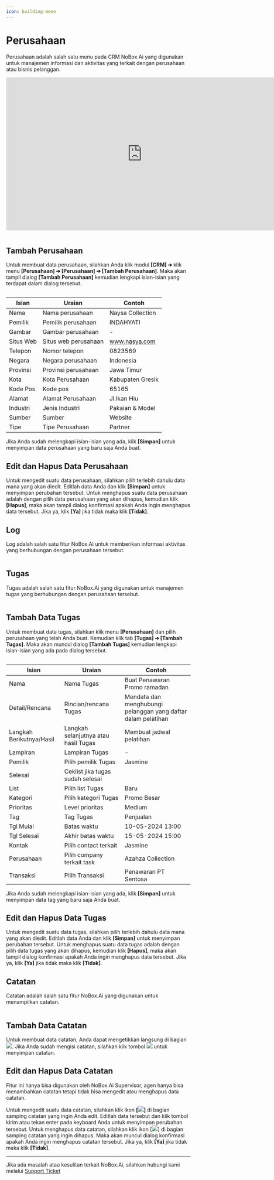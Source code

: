 ```yaml
---
icon: building-memo
---
```


# Perusahaan

Perusahaan adalah salah satu menu pada CRM NoBox.Ai yang digunakan untuk manajemen informasi dan aktivitas yang terkait dengan perusahaan atau bisnis pelanggan.

<iframe width="742" height="418" src="https://www.youtube.com/embed/ike07JFtXtc" title="Pengenalan Tampilan NoBox" frameborder="0" allow="accelerometer; autoplay; clipboard-write; encrypted-media; gyroscope; picture-in-picture; web-share" referrerpolicy="strict-origin-when-cross-origin" allowfullscreen></iframe>

<figure><img src="../../.gitbook/assets/PerusahaanTampilan.PNG" alt=""><figcaption></figcaption></figure>

## **Tambah Perusahaan**

Untuk membuat data perusahaan, silahkan Anda klik modul **\[CRM] ➔** klik menu **\[Perusahaan] ➔ \[Perusahaan] ➔ \[Tambah Perusahaan]**. Maka akan tampil dialog **\[Tambah Perusahaan]** kemudian lengkapi isian-isian yang terdapat dalam dialog tersebut.

<figure><img src="../../.gitbook/assets/PerusahaanTambah.PNG" alt=""><figcaption></figcaption></figure>

| Isian     | Uraian               | Contoh           |
| --------- | -------------------- | ---------------- |
| Nama      | Nama perusahaan      | Naysa Collection |
| Pemilik   | Pemilik perusahaan   | INDAHYATI        |
| Gambar    | Gambar perusahaan    | -                |
| Situs Web | Situs web perusahaan | www.nasya.com    |
| Telepon   | Nomor telepon        | 0823569          |
| Negara    | Negara perusahaan    | Indonesia        |
| Provinsi  | Provinsi perusahaan  | Jawa Timur       |
| Kota      | Kota Perusahaan      | Kabupaten Gresik |
| Kode Pos  | Kode pos             | 65165            |
| Alamat    | Alamat Perusahaan    | Jl.Ikan Hiu      |
| Industri  | Jenis Industri       | Pakaian & Model  |
| Sumber    | Sumber               | Website          |
| Tipe      | Tipe Perusahaan      | Partner          |

Jika Anda sudah melengkapi isian-isian yang ada, klik **\[Simpan]** untuk menyimpan data perusahaan yang baru saja Anda buat.

## **Edit dan Hapus Data Perusahaan**

Untuk mengedit suatu data perusahaan, silahkan pilih terlebih dahulu data mana yang akan diedit. Editlah data Anda dan klik **\[Simpan]** untuk menyimpan perubahan tersebut. Untuk menghapus suatu data perusahaan adalah dengan pilih data perusahaan yang akan dihapus, kemudian klik **\[Hapus]**, maka akan tampil dialog konfirmasi apakah Anda ingin menghapus data tersebut. Jika ya, klik **\[Ya]** jika tidak maka klik **\[Tidak]**.

## Log

Log adalah salah satu fitur NoBox.Ai untuk memberikan informasi aktivitas yang berhubungan dengan perusahaan tersebut.

<figure><img src="../../.gitbook/assets/Perusahaan Log.png" alt=""><figcaption></figcaption></figure>

## **Tugas**

Tugas adalah salah satu fitur NoBox.Ai yang digunakan untuk manajemen tugas yang berhubungan dengan perusahaan tersebut.

<figure><img src="../../.gitbook/assets/Perusahaan Tugas.png" alt=""><figcaption></figcaption></figure>

## **Tambah Data Tugas**

Untuk membuat data tugas, silahkan klik menu **\[Perusahaan]** dan pilih perusahaan yang telah Anda buat. Kemudian klik tab **\[Tugas] ➔ \[Tambah Tugas]**. Maka akan muncul dialog **\[Tambah Tugas]** kemudian lengkapi isian-isian yang ada pada dialog tersebut.

<figure><img src="../../.gitbook/assets/Perusahaan Tambah Tugas.png" alt=""><figcaption></figcaption></figure>

| Isian                    | Uraian                               | Contoh                                                        |
| ------------------------ | ------------------------------------ | ------------------------------------------------------------- |
| Nama                     | Nama Tugas                           | Buat Penawaran Promo ramadan                                  |
| Detail/Rencana           | Rincian/rencana Tugas                | Mendata dan menghubungi pelanggan yang daftar dalam pelatihan |
| Langkah Berikutnya/Hasil | Langkah selanjutnya atau hasil Tugas | Membuat jadwal pelatihan                                      |
| Lampiran                 | Lampiran Tugas                       | -                                                             |
| Pemilik                  | Pilih pemilik Tugas                  | Jasmine                                                       |
| Selesai                  | Ceklist jika tugas sudah selesai     |                                                               |
| List                     | Pilih list Tugas                     | Baru                                                          |
| Kategori                 | Pilih kategori Tugas                 | Promo Besar                                                   |
| Prioritas                | Level prioritas                      | Medium                                                        |
| Tag                      | Tag Tugas                            | Penjualan                                                     |
| Tgl Mulai                | Batas waktu                          | 10-05-2024 13:00                                              |
| Tgl Selesai              | Akhir batas waktu                    | 15-05-2024 15:00                                              |
| Kontak                   | Pilih contact terkait                | Jasmine                                                       |
| Perusahaan               | Pilih company terkait task           | Azahza Collection                                             |
| Transaksi                | Pilih Transaksi                      | Penawaran PT Sentosa                                          |

Jika Anda sudah melengkapi isian-isian yang ada, klik **\[Simpan]** untuk menyimpan data tag yang baru saja Anda buat.

## **Edit dan Hapus Data Tugas**

Untuk mengedit suatu data tugas, silahkan pilih terlebih dahulu data mana yang akan diedit. Editlah data Anda dan klik **\[Simpan]** untuk menyimpan perubahan tersebut. Untuk menghapus suatu data tugas adalah dengan pilih data tugas yang akan dihapus, kemudian klik **\[Hapus]**, maka akan tampil dialog konfirmasi apakah Anda ingin menghapus data tersebut. Jika ya, klik **\[Ya]** jika tidak maka klik **\[Tidak]**.

## Catatan

Catatan adalah salah satu fitur NoBox.Ai yang digunakan untuk menampilkan catatan.

<figure><img src="../../.gitbook/assets/Perusahaan Catatan.png" alt=""><figcaption></figcaption></figure>

## **Tambah Data Catatan**

Untuk membuat data catatan, Anda dapat mengetikkan langsung di bagian ![](<../../.gitbook/assets/Type note here.png>). Jika Anda sudah mengisi catatan, silahkan klik tombol ![](../../.gitbook/assets/Kirim.png) untuk menyimpan catatan.

## **Edit dan Hapus Data Catatan**

Fitur ini hanya bisa digunakan oleh NoBox.Ai Supervisor, agen hanya bisa menambahkan catatan tetapi tidak bisa mengedit atau menghapus data catatan.

Untuk mengedit suatu data catatan, silahkan klik ikon **\[**![](../../.gitbook/assets/Edit.png)**]** di bagian samping catatan yang ingin Anda edit. Editlah data tersebut dan klik tombol kirim atau tekan enter pada keyboard Anda untuk menyimpan perubahan tersebut. Untuk menghapus data catatan, silahkan klik ikon \[![](../../.gitbook/assets/Hapus.png)] di bagian samping catatan yang ingin dihapus. Maka akan muncul dialog konfirmasi apakah Anda ingin menghapus catatan tersebut. Jika ya, klik **\[Ya]** jika tidak maka klik **\[Tidak]**.

---

Jika ada masalah atau kesulitan terkait NoBox.Ai, silahkan hubungi kami melalui [Support Ticket](https://crm.nobox.ai/clients/tickets)
